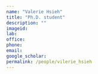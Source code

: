 ```yaml
---
name: "Valerie Hsieh"
title: "Ph.D. student"
description: ""
imageid:
lab:
office:
phone:
email:
google_scholar:
permalink: /people/vilerie_hsieh
---
```

